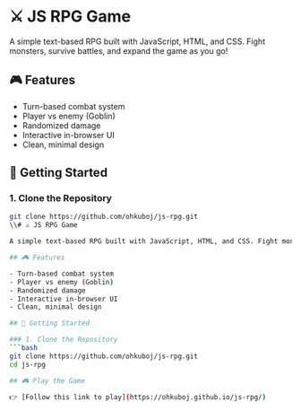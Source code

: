 # ⚔️ JS RPG Game

A simple text-based RPG built with JavaScript, HTML, and CSS. Fight monsters, survive battles, and expand the game as you go!

## 🎮 Features

- Turn-based combat system
- Player vs enemy (Goblin)
- Randomized damage
- Interactive in-browser UI
- Clean, minimal design

## 🚀 Getting Started

### 1. Clone the Repository
```bash
git clone https://github.com/ohkuboj/js-rpg.git
\\# ⚔️ JS RPG Game

A simple text-based RPG built with JavaScript, HTML, and CSS. Fight monsters, survive battles, and expand the game as you go!

## 🎮 Features

- Turn-based combat system
- Player vs enemy (Goblin)
- Randomized damage
- Interactive in-browser UI
- Clean, minimal design

## 🚀 Getting Started

### 1. Clone the Repository
```bash
git clone https://github.com/ohkuboj/js-rpg.git
cd js-rpg

## 🎮 Play the Game

👉 [Follow this link to play](https://ohkuboj.github.io/js-rpg/)